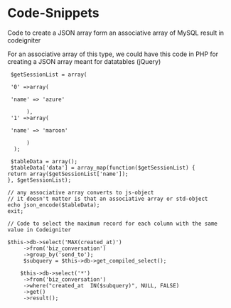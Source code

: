 # Code-Snippets
Code to create a JSON array form an associative array of MySQL result in codeigniter

For an associative array of this type, we could have this code in PHP for creating a JSON array meant for datatables (jQuery)

     $getSessionList = array(

     '0' =>array(

     'name' => 'azure'

          ),
     '1' =>array(

     'name' => 'maroon'

          )
      );

     $tableData = array();
     $tableData['data'] = array_map(function($getSessionList) {
    return array($getSessionList['name']);
    }, $getSessionList);

    // any associative array converts to js-object
    // it doesn't matter is that an associative array or std-object
    echo json_encode($tableData);
    exit;
    
    // Code to select the maximum record for each column with the same value in Codeigniter
    
    $this->db->select('MAX(created_at)')
         ->from('biz_conversation')
         ->group_by('send_to');
		 $subquery = $this->db->get_compiled_select();

		$this->db->select('*')
         ->from('biz_conversation')
         ->where("created_at  IN($subquery)", NULL, FALSE)
         ->get()
         ->result();
